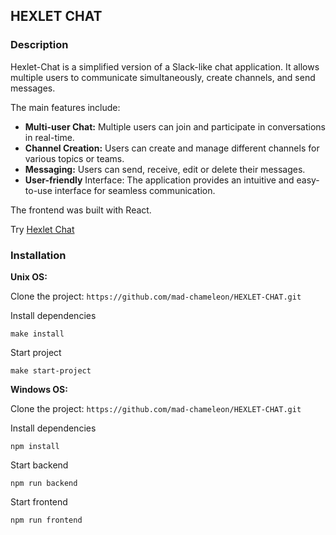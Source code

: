 ## HEXLET CHAT

### Description

Hexlet-Chat is a simplified version of a Slack-like chat application. It allows multiple users to communicate simultaneously, create channels, and send messages.

The main features include:

- **Multi-user Chat:** Multiple users can join and participate in conversations in real-time.
- **Channel Creation:** Users can create and manage different channels for various topics or teams.
- **Messaging:** Users can send, receive, edit or delete their messages.
- **User-friendly** Interface: The application provides an intuitive and easy-to-use interface for seamless communication.

The frontend was built with React.

Try [Hexlet Chat](https://frontend-project-12-c3fv.onrender.com)

### Installation


**Unix OS:**

Clone the project: ```https://github.com/mad-chameleon/HEXLET-CHAT.git```

Install dependencies

```make install```

Start project

```make start-project```

**Windows OS:**

Clone the project: ```https://github.com/mad-chameleon/HEXLET-CHAT.git```

Install dependencies

```npm install```

Start backend

```npm run backend```

Start frontend

```npm run frontend```
